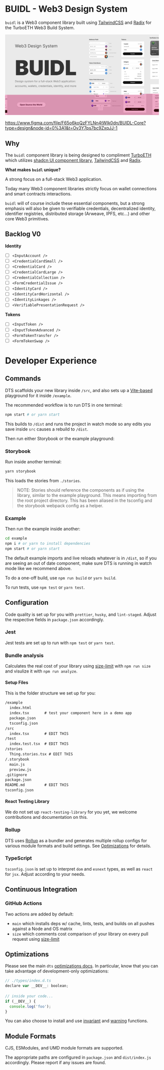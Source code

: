 # BUIDL - Web3 Design System

`buidl` is a Web3 component library built using [TailwindCSS](https://tailwindcss.com/) and [Radix](https://www.radix-ui.com/) for the TurboETH Web3 Build System. 

![image](/og.jpeg)

https://www.figma.com/file/F65o6koQzFYLNn4tWIk0dn/BUIDL-Core?type=design&node-id=0%3A1&t=Ov3Y7ps7bc9ZxqJJ-1

## Why

The `buidl` component library is being designed to compliment [TurboETH]() which utilizes [shadcn UI component library](https://ui.shadcn.com/), [TailwindCSS](https://tailwindcss.com/) and [Radix](https://www.radix-ui.com/).

**What makes `buidl` unique?**

A strong focus on a full-stack Web3 application. 

Today many Web3 component libraries strictly focus on wallet connections and smart contracts interactions.

`buidl` will of course include these essential components, but a strong emphasis will also be given to verifiable credentials, decentralized identity, identifier registries, distributed storage (Arweave, IPFS, etc...) and other core Web3 primitives.

## Backlog V0

**Identity**
- [ ] `<InputAccount />`
- [ ] `<CredentialCardSmall />`
- [ ] `<CredentialCard />`
- [ ] `<CredentialCardLarge />`
- [ ] `<CredentialCollection />`
- [ ] `<FormCredentialIssue />`
- [ ] `<IdentityCard />`
- [ ] `<IdentityCardHorizontal />`
- [ ] `<IdentityLinkages />`
- [ ] `<VerifiablePresentationRequest />`

**Tokens**
- [ ] `<InputToken />`
- [ ] `<InputTokenAdvanced />`
- [ ] `<FormTokenTransfer />`
- [ ] `<FormTokenSwap />`

# Developer Experience

## Commands

DTS scaffolds your new library inside `/src`, and also sets up a [Vite-based](https://vitejs.dev) playground for it inside `/example`.

The recommended workflow is to run DTS in one terminal:

```bash
npm start # or yarn start
```

This builds to `/dist` and runs the project in watch mode so any edits you save inside `src` causes a rebuild to `/dist`.

Then run either Storybook or the example playground:

### Storybook

Run inside another terminal:

```bash
yarn storybook
```

This loads the stories from `./stories`.

> NOTE: Stories should reference the components as if using the library, similar to the example playground. This means importing from the root project directory. This has been aliased in the tsconfig and the storybook webpack config as a helper.

### Example

Then run the example inside another:

```bash
cd example
npm i # or yarn to install dependencies
npm start # or yarn start
```

The default example imports and live reloads whatever is in `/dist`, so if you are seeing an out of date component, make sure DTS is running in watch mode like we recommend above.

To do a one-off build, use `npm run build` or `yarn build`.

To run tests, use `npm test` or `yarn test`.

## Configuration

Code quality is set up for you with `prettier`, `husky`, and `lint-staged`. Adjust the respective fields in `package.json` accordingly.

### Jest

Jest tests are set up to run with `npm test` or `yarn test`.

### Bundle analysis

Calculates the real cost of your library using [size-limit](https://github.com/ai/size-limit) with `npm run size` and visulize it with `npm run analyze`.

#### Setup Files

This is the folder structure we set up for you:

```txt
/example
  index.html
  index.tsx       # test your component here in a demo app
  package.json
  tsconfig.json
/src
  index.tsx       # EDIT THIS
/test
  index.test.tsx  # EDIT THIS
/stories
  Thing.stories.tsx # EDIT THIS
/.storybook
  main.js
  preview.js
.gitignore
package.json
README.md         # EDIT THIS
tsconfig.json
```

#### React Testing Library

We do not set up `react-testing-library` for you yet, we welcome contributions and documentation on this.

### Rollup

DTS uses [Rollup](https://rollupjs.org) as a bundler and generates multiple rollup configs for various module formats and build settings. See [Optimizations](#optimizations) for details.

### TypeScript

`tsconfig.json` is set up to interpret `dom` and `esnext` types, as well as `react` for `jsx`. Adjust according to your needs.

## Continuous Integration

### GitHub Actions

Two actions are added by default:

- `main` which installs deps w/ cache, lints, tests, and builds on all pushes against a Node and OS matrix
- `size` which comments cost comparison of your library on every pull request using [size-limit](https://github.com/ai/size-limit)

## Optimizations

Please see the main `dts` [optimizations docs](https://github.com/weiran-zsd/dts-cli#optimizations). In particular, know that you can take advantage of development-only optimizations:

```js
// ./types/index.d.ts
declare var __DEV__: boolean;

// inside your code...
if (__DEV__) {
  console.log('foo');
}
```

You can also choose to install and use [invariant](https://github.com/weiran-zsd/dts-cli#invariant) and [warning](https://github.com/weiran-zsd/dts-cli#warning) functions.

## Module Formats

CJS, ESModules, and UMD module formats are supported.

The appropriate paths are configured in `package.json` and `dist/index.js` accordingly. Please report if any issues are found.

